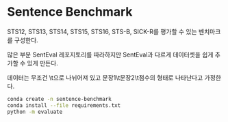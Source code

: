 Sentence Benchmark
==================

STS12, STS13, STS14, STS15, STS16, STS-B, SICK-R를 평가할 수 있는 벤치마크를 구성한다.

많은 부분 SentEval 레포지토리를 따라하지만 SentEval과 다르게 데이터셋을 쉽게 추가할 수 있게 만든다.

데이터는 무조건 \t으로 나뉘어져 있고 문장1\t문장2\t점수의 형태로 나타난다고 가정한다.

```bash
conda create -n sentence-benchmark
conda install --file requirements.txt
python -m evaluate
```


